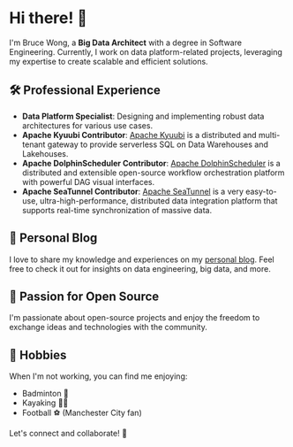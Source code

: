 # Hi there! 👋

I'm Bruce Wong, a **Big Data Architect** with a degree in Software Engineering. Currently, I work on data platform-related projects, leveraging my expertise to create scalable and efficient solutions.

## 🛠️ Professional Experience
- **Data Platform Specialist**: Designing and implementing robust data architectures for various use cases.
- **Apache Kyuubi Contributor**: [Apache Kyuubi](https://kyuubi.readthedocs.io/en/master/index.html) is a distributed and multi-tenant gateway to provide serverless SQL on Data Warehouses and Lakehouses.
- **Apache DolphinScheduler Contributor**: [Apache DolphinScheduler](https://dolphinscheduler.apache.org/) is a distributed and extensible open-source workflow orchestration platform with powerful DAG visual interfaces.
- **Apache SeaTunnel Contributor**: [Apache SeaTunnel](https://seatunnel.apache.org/) is a very easy-to-use, ultra-high-performance, distributed data integration platform that supports real-time synchronization of massive data.

## 📘 Personal Blog
I love to share my knowledge and experiences on my [personal blog](https://blog.wumalife.com/). Feel free to check it out for insights on data engineering, big data, and more.

## 🌟 Passion for Open Source
I'm passionate about open-source projects and enjoy the freedom to exchange ideas and technologies with the community.

## 🏸 Hobbies
When I'm not working, you can find me enjoying:
- Badminton 🏸
- Kayaking 🚣‍♂️
- Football ⚽ (Manchester City fan)

Let's connect and collaborate! 💬
